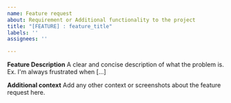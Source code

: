 ```yaml
---
name: Feature request
about: Requirement or Additional functionality to the project
title: "[FEATURE] : feature_title"
labels: ''
assignees: ''

---
```


**Feature Description**
A clear and concise description of what the problem is. Ex. I'm always frustrated when [...]

**Additional context**
Add any other context or screenshots about the feature request here.
